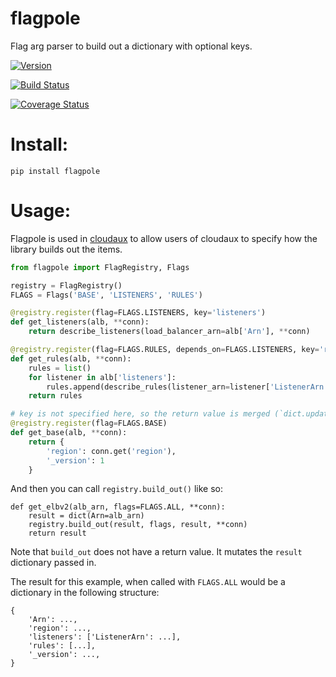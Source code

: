 # flagpole
Flag arg parser to build out a dictionary with optional keys.

[![Version](http://img.shields.io/pypi/v/flagpole.svg?style=flat)](https://pypi.python.org/pypi/flagpole/)

[![Build Status](https://travis-ci.org/monkeysecurity/flagpole.svg?branch=master)](https://travis-ci.org/monkeysecurity/flagpole)

[![Coverage Status](https://coveralls.io/repos/github/monkeysecurity/flagpole/badge.svg?branch=master&1)](https://coveralls.io/github/monkeysecurity/flagpole?branch=master)

# Install:

`pip install flagpole`

# Usage:

Flagpole is used in [cloudaux](https://github.com/Netflix-Skunkworks/cloudaux) to allow users of cloudaux to specify how the library builds out the items.

```python
from flagpole import FlagRegistry, Flags

registry = FlagRegistry()
FLAGS = Flags('BASE', 'LISTENERS', 'RULES')

@registry.register(flag=FLAGS.LISTENERS, key='listeners')
def get_listeners(alb, **conn):
    return describe_listeners(load_balancer_arn=alb['Arn'], **conn)

@registry.register(flag=FLAGS.RULES, depends_on=FLAGS.LISTENERS, key='rules')
def get_rules(alb, **conn):
    rules = list()
    for listener in alb['listeners']:
        rules.append(describe_rules(listener_arn=listener['ListenerArn'], **conn))
    return rules

# key is not specified here, so the return value is merged (`dict.update(other_dict)`) with the result dictionary.
@registry.register(flag=FLAGS.BASE)
def get_base(alb, **conn):
    return {
        'region': conn.get('region'),
        '_version': 1
    }
```

And then you can call `registry.build_out()` like so:

```
def get_elbv2(alb_arn, flags=FLAGS.ALL, **conn):
    result = dict(Arn=alb_arn)
    registry.build_out(result, flags, result, **conn)
    return result
```

Note that `build_out` does not have a return value. It mutates the `result` dictionary passed in.

The result for this example, when called with `FLAGS.ALL` would be a dictionary in the following structure:

```
{
    'Arn': ...,
    'region': ...,
    'listeners': ['ListenerArn': ...],
    'rules': [...],
    '_version': ...,
}
```

